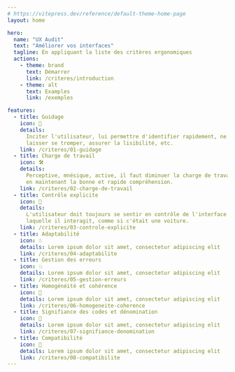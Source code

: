 ```yaml
---
# https://vitepress.dev/reference/default-theme-home-page
layout: home

hero:
  name: "UX Audit"
  text: "Améliorer vos interfaces"
  tagline: En appliquant la liste des critères ergonomiques
  actions:
    - theme: brand
      text: Démarrer
      link: /criteres/introduction
    - theme: alt
      text: Examples
      link: /exemples

features:
  - title: Guidage
    icon: 🛒
    details:
      Inciter l'utilisateur, lui permettre d'identifier rapidement, ne pas le
      laisser se tromper, assurer la lisibilité, etc.
    link: /criteres/01-guidage
  - title: Charge de travail
    icon: 🛠️
    details:
      Perceptive, mnésique, active, il faut diminuer la charge de travail tout
      en maintenant la bonne et rapide compréhension.
    link: /criteres/02-charge-de-travail
  - title: Contrôle explicite
    icon: 🚗
    details:
      L'utilisateur doit toujours se sentir en contrôle de l'interface avec
      laquelle il interagit, comme si c'était une voiture.
    link: /criteres/03-controle-explicite
  - title: Adaptabilité
    icon: ☃
    details: Lorem ipsum dolor sit amet, consectetur adipiscing elit
    link: /criteres/04-adaptabilite
  - title: Gestion des erreurs
    icon: 💥
    details: Lorem ipsum dolor sit amet, consectetur adipiscing elit
    link: /criteres/05-gestion-erreurs
  - title: Homogénéité et cohérence
    icon: 🍔
    details: Lorem ipsum dolor sit amet, consectetur adipiscing elit
    link: /criteres/06-homogeneite-coherence
  - title: Signifiance des codes et dénomination
    icon: 🥐
    details: Lorem ipsum dolor sit amet, consectetur adipiscing elit
    link: /criteres/07-signifiance-denomination
  - title: Compatibilité
    icon: 🚞
    details: Lorem ipsum dolor sit amet, consectetur adipiscing elit
    link: /criteres/08-compatibilite
---
```

